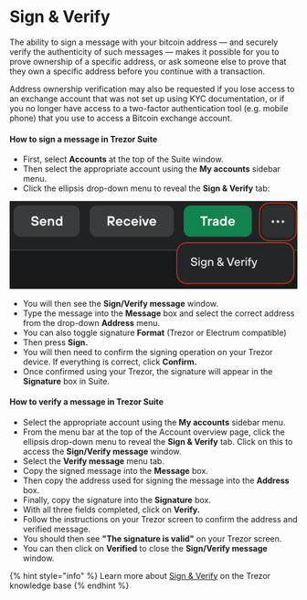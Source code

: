 # Sign & Verify

The ability to sign a message with your bitcoin address — and securely verify the authenticity of such messages — makes it possible for you to prove ownership of a specific address, or ask someone else to prove that they own a specific address before you continue with a transaction.

Address ownership verification may also be requested if you lose access to an exchange account that was not set up using KYC documentation, or if you no longer have access to a two-factor authentication tool (e.g. mobile phone) that you use to access a Bitcoin exchange account.

#### **How to sign a message in Trezor Suite**

* First, select **Accounts** at the top of the Suite window.
* Then select the appropriate account using the **My accounts** sidebar menu.
* Click the ellipsis drop-down menu to reveal the **Sign & Verify** tab:

![](../../.gitbook/assets/SignVerify_highlight.png)

* You will then see the **Sign/Verify message** window.
* Type the message into the **Message** box and select the correct address from the drop-down **Address** menu.
* You can also toggle signature **Format** (Trezor or Electrum compatible)
* Then press **Sign.**
* You will then need to confirm the signing operation on your Trezor device. If everything is correct, click **Confirm.**
* Once confirmed using your Trezor, the signature will appear in the **Signature** box in Suite.

#### How to verify a message in Trezor Suite

* Select the appropriate account using the **My accounts** sidebar menu.
* From the menu bar at the top of the Account overview page, click the ellipsis drop-down menu to reveal the **Sign & Verify** tab. Click on this to access the **Sign/Verify message** window.
* Select the **Verify message** menu tab.
* Copy the signed message into the **Message** box.
* Then copy the address used for signing the message into the **Address** box.
* Finally, copy the signature into the **Signature** box.
* With all three fields completed, click on **Verify.**
* Follow the instructions on your Trezor screen to confirm the address and verified message.
* You should then see **"The signature is valid"** on your Trezor screen.
* You can then click on **Verified** to close the **Sign/Verify message** window.

{% hint style="info" %}
Learn more about [Sign & Verify](https://trezor.io/learn/a/sign-verify) on the Trezor knowledge base
{% endhint %}
